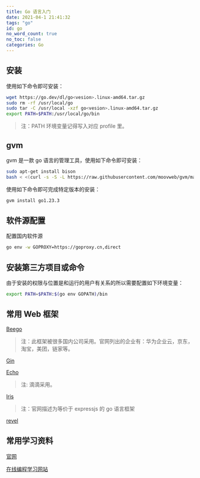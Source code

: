 ```yaml
---
title: Go 语言入门
date: 2021-04-1 21:41:32
tags: "go"
id: go
no_word_count: true
no_toc: false
categories: Go
---
```


## 安装

使用如下命令即可安装：

```bash
wget https://go.dev/dl/go<vesion>.linux-amd64.tar.gz
sudo rm -rf /usr/local/go 
sudo tar -C /usr/local -xzf go<vesion>.linux-amd64.tar.gz
export PATH=$PATH:/usr/local/go/bin
```

> 注：PATH 环境变量记得写入对应 profile 里。

## gvm

gvm 是一款 go 语言的管理工具，使用如下命令即可安装：

```bash
sudo apt-get install bison
bash < <(curl -s -S -L https://raw.githubusercontent.com/moovweb/gvm/master/binscripts/gvm-installer)
```

使用如下命令即可完成特定版本的安装：

```bash
gvm install go1.23.3
```

## 软件源配置

配置国内软件源

```bash
go env -w GOPROXY=https://goproxy.cn,direct
```

## 安装第三方项目或命令

由于安装的权限与位置是和运行的用户有关系的所以需要配置如下环境变量：

```bash
export PATH=$PATH:$(go env GOPATH)/bin
```

## 常用 Web 框架

[Beego](https://beego.vip/)

> 注：此框架被很多国内公司采用。官网列出的企业有：华为企业云，京东，淘宝，美团，链家等。

[Gin](https://gin-gonic.com/)

[Echo](https://echo.labstack.com/)

> 注: 滴滴采用。

[Iris](https://www.iris-go.com/)

> 注：官网描述为等价于 expressjs 的 go 语言框架

[revel](https://revel.github.io/)

## 常用学习资料

[官网](https://golang.google.cn/)

[在线编程学习网站](https://tour.go-zh.org/list)
